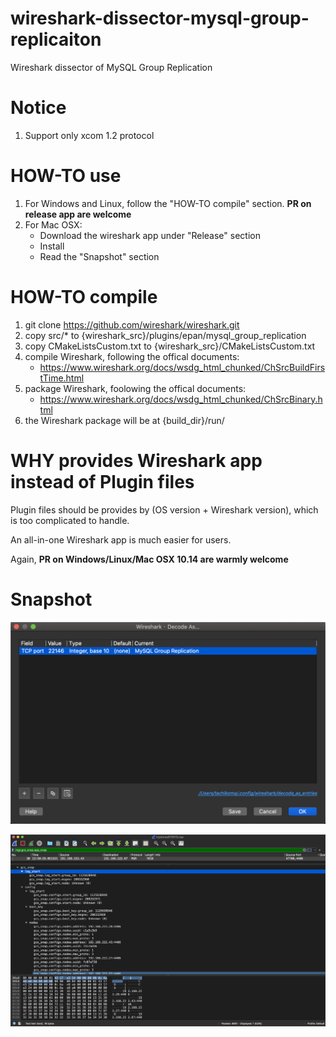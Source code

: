 # wireshark-dissector-mysql-group-replicaiton

Wireshark dissector of MySQL Group Replication

# Notice

1. Support only xcom 1.2 protocol

# HOW-TO use

1. For Windows and Linux, follow the "HOW-TO compile" section. **PR on release app are welcome**
2. For Mac OSX:
	- Download the wireshark app under "Release" section
	- Install
	- Read the "Snapshot" section

# HOW-TO compile

1. git clone https://github.com/wireshark/wireshark.git
2. copy src/* to {wireshark_src}/plugins/epan/mysql_group_replication
3. copy CMakeListsCustom.txt to {wireshark_src}/CMakeListsCustom.txt
4. compile Wireshark, following the offical documents:
	* https://www.wireshark.org/docs/wsdg_html_chunked/ChSrcBuildFirstTime.html
5. package Wireshark, foolowing the offical documents:
	* https://www.wireshark.org/docs/wsdg_html_chunked/ChSrcBinary.html
6. the Wireshark package will be at {build_dir}/run/

# WHY provides Wireshark app instead of Plugin files

Plugin files should be provides by (OS version + Wireshark version), which is too complicated to handle.

An all-in-one Wireshark app is much easier for users.

Again, **PR on Windows/Linux/Mac OSX 10.14 are warmly welcome**
	
# Snapshot

![snapshot-1](https://github.com/actiontech/wireshark-dissector-mysql-group-replicaiton/blob/master/mgr_plugin_snapshot-1.png)

![snapshot](https://github.com/actiontech/wireshark-dissector-mysql-group-replicaiton/blob/master/mgr_plugin_snapshot.png)
